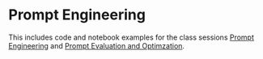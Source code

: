 # Prompt Engineering

This includes code and notebook examples for the class sessions
[Prompt Engineering](https://molnarai.github.io/BuildingGenerativeAIBusinessSolutions/topics/topic-02/)
and [Prompt Evaluation and Optimzation](https://molnarai.github.io/BuildingGenerativeAIBusinessSolutions/topics/topic-03/).

